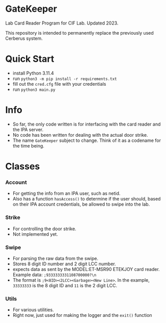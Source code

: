 # GateKeeper
Lab Card Reader Program for CIF Lab. Updated 2023.

This repository is intended to permanently replace the previously used Cerberus system.

# Quick Start
- install Python 3.11.4
- run `python3 -m pip install -r requirements.txt`
- fill out the `cred.cfg` file with your credentials
- run `python3 main.py`

# Info
- So far, the only code written is for interfacing with the card reader and the IPA server.
- No code has been written for dealing with the actual door strike.
- The name `GateKeeper` subject to change. Think of it as a codename for the time being.

# Classes
### Account
- For getting the info from an IPA user, such as netid.
- Also has a function `hasAccess()` to determine if the user should, based on their IPA account credentials, be allowed to swipe into the lab.

### Strike
- For controlling the door strike.
- Not implemented yet.

### Swipe
- For parsing the raw data from the swipe.
- Stores 8 digit ID number and 2 digit LCC number.
- expects data as sent by the MODEL:ET-MSR90 ETEKJOY card reader. Example data: `;9333333331108700000?\n`
- The format is `;9<8ID><2LCC><Garbage><New Line>`. In the example, `33333333` is the 8 digit ID and `11` is the 2 digit LCC.

### Utils
- For various utilities.
- Right now, just used for making the logger and the `exit()` function
